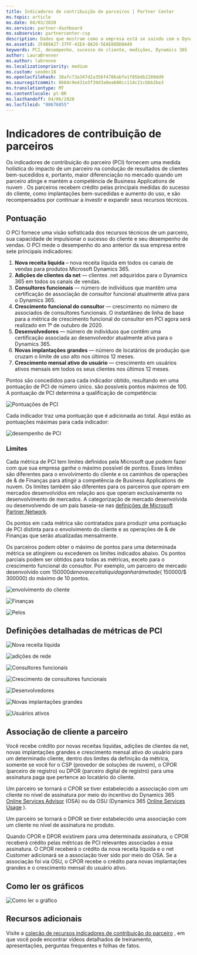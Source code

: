 ```yaml
---
title: Indicadores de contribuição de parceiros | Partner Center
ms.topic: article
ms.date: 04/03/2020
ms.service: partner-dashboard
ms.subservice: partnercenter-csp
description: Dados que mostram como a empresa está se saindo com o Dynamics 365 Customer Engagement ou o Dynamics 365 for Finance and Operations
ms.assetid: 2F4B9A27-37FF-41E4-8A26-5EAE88DD8A49
keywords: PCI, desempenho, sucesso do cliente, medições, Dynamics 365
author: LauraBrenner
ms.author: labrenne
ms.localizationpriority: medium
ms.custom: seodec18
ms.openlocfilehash: 38afc73a347d2a356f4786abfe1f85bdb2289dd9
ms.sourcegitcommit: 8684c9e431e5f39d3a0ea600cc114c21cbbb2be3
ms.translationtype: MT
ms.contentlocale: pt-BR
ms.lasthandoff: 04/06/2020
ms.locfileid: "80676855"
---
```

# <a name="partner-contribution-indicators"></a>Indicadores de contribuição de parceiros

Os indicadores de contribuição do parceiro (PCI) fornecem uma medida holística do impacto de um parceiro na condução de resultados de clientes bem-sucedidos e, portanto, maior diferenciação no mercado quando um parceiro atinge e mantém a competência de Business Applications de nuvem . Os parceiros recebem crédito pelas principais medidas do sucesso do cliente, como implantações bem-sucedidas e aumento do uso, e são recompensados por continuar a investir e expandir seus recursos técnicos.


## <a name="scoring"></a>Pontuação

O PCI fornece uma visão sofisticada dos recursos técnicos de um parceiro, sua capacidade de impulsionar o sucesso do cliente e seu desempenho de vendas. O PCI mede o desempenho do ano anterior da sua empresa entre sete principais indicadores:

1. **Nova receita líquida** – nova receita líquida em todos os canais de vendas para produtos Microsoft Dynamics 365.
2. **Adições de clientes da net** — clientes .net adquiridos para o Dynamics 365 em todos os canais de vendas.
3. **Consultores funcionais** — número de indivíduos que mantêm uma certificação de associação de consultor funcional atualmente ativa para o Dynamics 365. 
4. **Crescimento funcional do consultor** — crescimento no número de associados de consultores funcionais.  O instantâneo de linha de base para a métrica de crescimento funcional do consultor em PCI agora será realizado em 1º de outubro de 2020.  
5. **Desenvolvedores** — número de indivíduos que contêm uma certificação associada ao desenvolvedor atualmente ativa para o Dynamics 365.
6. **Novas implantações grandes** — número de locatários de produção que cruzam o limite de uso alto nos últimos 12 meses.
7. **Crescimento mensal ativo do usuário** — crescimento em usuários ativos mensais em todos os seus clientes nos últimos 12 meses.

Pontos são concedidos para cada indicador obtido, resultando em uma pontuação de PCI de número único. são possíveis pontos máximos de 100. A pontuação de PCI determina a qualificação de competência:

![Pontuações de PCI](images/pcinew1.png)

Cada indicador traz uma pontuação que é adicionada ao total. Aqui estão as pontuações máximas para cada indicador:

![desempenho de PCI](images/pci/perfnew.png)

### <a name="thresholds"></a>Limites

Cada métrica de PCI tem limites definidos pela Microsoft que podem fazer com que sua empresa ganhe o máximo possível de pontos. Esses limites são diferentes para o envolvimento do cliente e os caminhos de operações de & de Finanças para atingir a competência de Business Applications de nuvem. Os limites também são diferentes para os parceiros que operam em mercados desenvolvidos em relação aos que operam exclusivamente no desenvolvimento de mercados.  A categorização de mercado desenvolvida ou desenvolvendo de um país baseia-se nas [definições de Microsoft Partner Network](https://assetsprod.microsoft.com/mpn/mpn-developed-and-developing-countries.pdf).

Os pontos em cada métrica são contratados para produzir uma pontuação de PCI distinta para o envolvimento do cliente e as operações de & de Finanças que serão atualizadas mensalmente.

Os parceiros podem obter o máximo de pontos para uma determinada métrica se atingirem ou excederem os limites indicados abaixo. Os pontos parciais podem ser obtidos para todas as métricas, exceto para o crescimento funcional do consultor. Por exemplo, um parceiro de mercado desenvolvido com $150000 de nova receita líquida ganhará metade ($ 150000/$ 300000) do máximo de 10 pontos. 

![envolvimento do cliente](images/pci/custengagethresh.png)

![Finanças](images/pci/table_2.png)

![Pelos](images/Table3.PNG) 


## <a name="detailed-definitions-of-pci-metrics"></a>Definições detalhadas de métricas de PCI

![Nova receita líquida](images/pci/netnewrevenue.png)

![adições de rede](images/pci/netadds.png)


![Consultores funcionais](images/pci/funcconsult.png)


![Crescimento de consultores funcionais](images/pci/4_Functional_consultant_growth.png)

![Desenvolvedores](images/pci/developers.png) 

![Novas implantações grandes](images/pci/largedeploy.png) 

![Usuários ativos](images/pci/activeusers.png)

## <a name="customer-to-partner-association"></a>Associação de cliente a parceiro

Você recebe crédito por novas receitas líquidas, adições de clientes da net, novas implantações grandes e crescimento mensal ativo do usuário para um determinado cliente, dentro dos limites da definição da métrica, somente se você for o CSP (provedor de soluções de nuvem), o CPOR (parceiro de registro) ou DPOR (parceiro digital de registro) para uma assinatura paga que pertence ao locatário do cliente.

Um parceiro se tornará o CPOR se tiver estabelecido a associação com um cliente no nível de assinatura por meio do incentivo do Dynamics 365 [Online Services Advisor](https://support.microsoft.com/help/4501560/online-services-advisor-osa-sell-incentives-faq) (OSA) ou da OSU (Dynamics 365 [Online Services Usage](https://support.microsoft.com/help/4489988/online-services-usage-osu-incentives-faq) ).

Um parceiro se tornará o DPOR se tiver estabelecido uma associação com um cliente no nível de assinatura no produto.

Quando CPOR e DPOR existirem para uma determinada assinatura, o CPOR receberá crédito pelas métricas de PCI relevantes associadas a essa assinatura. O CPOR receberá o crédito da nova receita líquida e o net Customer adicionará se a associação tiver sido por meio do OSA. Se a associação foi via OSU, o CPOR recebe o crédito para novas implantações grandes e o crescimento mensal do usuário ativo. 

## <a name="how-to-read-the-charts"></a>Como ler os gráficos

![Como ler o gráfico](images/pci/howto.png)

## <a name="additional-resources"></a>Recursos adicionais

Visite a [coleção de recursos indicadores de contribuição do parceiro](https://aka.ms/pcilearn) , em que você pode encontrar vídeos detalhados de treinamento, apresentações, perguntas frequentes e folhas de fatos. 





